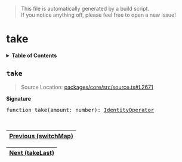 > This file is automatically generated by a build script.<br>If you notice anything off, please feel free to open a new issue!

# take

<details><summary><b>Table of Contents</b></summary>

1. [<code>take</code>](#take)</details>

## <a name="take"></a><code>take</code>

> Source Location: [packages\/core\/src\/source.ts#L2671](..\/..\/packages\/core\/src\/source.ts#L2671)

<b>Signature</b>

<pre>function take(amount: number): <a href="001-IdentityOperator.md#IdentityOperator">IdentityOperator</a></pre><br>

| [Previous \(switchMap\)](087-switchMap.md#readme) |
| --- |

<div align="right">

| [Next \(takeLast\)](089-takeLast.md#readme) |
| --- |
</div>
